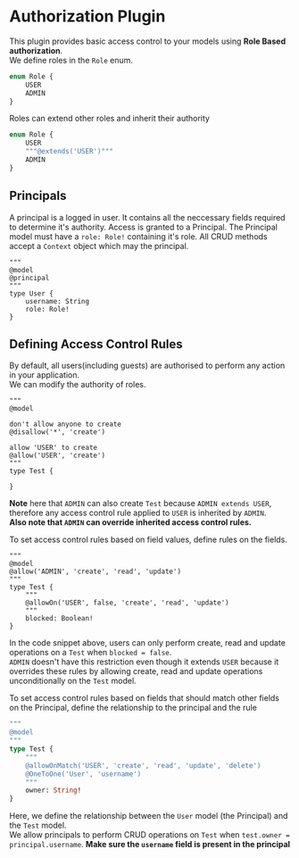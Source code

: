# Authorization Plugin

This plugin provides basic access control to your models using **Role Based authorization**.  
We define roles in the `Role` enum.
```graphql
enum Role {
    USER
    ADMIN
}
```
Roles can extend other roles and inherit their authority
```graphql
enum Role {
    USER
    """@extends('USER')"""
    ADMIN
}
```

## Principals

A principal is a logged in user. It contains all the neccessary fields required to determine it's authority.
Access is granted to a Principal. The Principal model must have a `role: Role!` containing it's role.
All CRUD methods accept a `Context` object which may the principal.
```grapqhl
"""
@model
@principal
"""
type User {
    username: String
    role: Role!
}
```

## Defining Access Control Rules

By default, all users(including guests) are authorised to perform any action in your application.  
We can modify the authority of roles.
```grapqhl
"""
@model

don't allow anyone to create
@disallow('*', 'create')

allow 'USER' to create
@allow('USER', 'create')
"""
type Test {

}
```
**Note** here that `ADMIN` can also create `Test` because `ADMIN extends USER`,
therefore any access control rule applied to `USER` is inherited by `ADMIN`.  
**Also note that `ADMIN` can override inherited access control rules.**

To set access control rules based on field values, define rules on the fields.
```grapqhl
"""
@model
@allow('ADMIN', 'create', 'read', 'update')
"""
type Test {
    """
    @allowOn('USER', false, 'create', 'read', 'update')
    """
    blocked: Boolean!
}
```

In the code snippet above, users can only perform create, read and update operations on a `Test` when `blocked = false`.  
`ADMIN` doesn't have this restriction even though it extends `USER` because it overrides
these rules by allowing create, read and update operations unconditionally on the `Test` model.

To set access control rules based on fields that should match other fields on the Principal,
define the relationship to the principal and the rule
```graphql
"""
@model
"""
type Test {
    """
    @allowOnMatch('USER', 'create', 'read', 'update', 'delete')
    @OneToOne('User', 'username')
    """
    owner: String!
}
```
Here, we define the relationship between the `User` model (the Principal) and the `Test` model.  
We allow principals to perform CRUD operations on `Test` when `test.owner = principal.username`.
**Make sure the `username` field is present in the principal**
